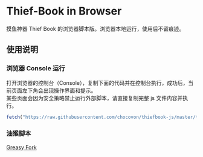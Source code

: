 # Thief-Book in Browser
摸鱼神器 Thief Book 的浏览器脚本版。浏览器本地运行，使用后不留痕迹。

## 使用说明

### 浏览器 Console 运行
打开浏览器的控制台（Console），复制下面的代码并在控制台执行，成功后，当前页面左下角会出现操作界面和提示。<br>
某些页面会因为安全策略禁止运行外部脚本，请直接复制完整 js 文件内容并执行。

```javascript
fetch("https://raw.githubusercontent.com/chocovon/thiefbook-js/master/thiefbook.js").then(response => response.text()).then(text => eval(text))
```

### 油猴脚本
[Greasy Fork](https://greasyfork.org/zh-CN/scripts/418268-thief-book-in-browser)